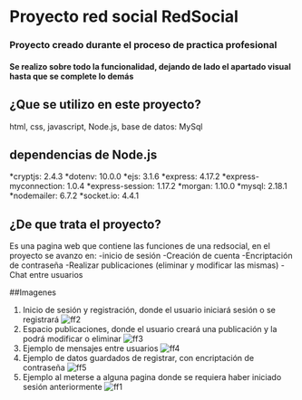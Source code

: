 # Proyecto red social RedSocial
### Proyecto creado durante el proceso de practica profesional
#### Se realizo sobre todo la funcionalidad, dejando de lado el apartado visual hasta que se complete lo demás
## **¿Que se utilizo en este proyecto?**

html, css, javascript, Node.js, base de datos: MySql

## dependencias de Node.js

*cryptjs: 2.4.3
*dotenv: 10.0.0
*ejs: 3.1.6
*express: 4.17.2
*express-myconnection: 1.0.4
*express-session: 1.17.2
*morgan: 1.10.0
*mysql: 2.18.1
*nodemailer: 6.7.2
*socket.io: 4.4.1

## ¿De que trata el proyecto?

Es una pagina web que contiene las funciones de una redsocial, en el proyecto se avanzo en:
-inicio de sesión 
-Creación de cuenta
-Encriptación de contraseña
-Realizar publicaciones (eliminar y modificar las mismas)
-Chat entre usuarios

##Imagenes
1)	Inicio de sesión y registración, donde el usuario iniciará sesión o se registrará
![ff2](https://user-images.githubusercontent.com/71986954/165014053-f4a707ce-39bc-4d25-8817-1b59576c2a85.PNG)
2)	Espacio publicaciones, donde el usuario creará una publicación y la podrá modificar o eliminar
![ff3](https://user-images.githubusercontent.com/71986954/165014229-aa829269-ad9f-463b-839d-0159d853a096.PNG)
3)	Ejemplo de mensajes entre usuarios 
![ff4](https://user-images.githubusercontent.com/71986954/165014265-487c8385-674a-49b7-8f9f-187afd4eac7d.PNG)
4)	Ejemplo de datos guardados de registrar, con encriptación de contraseña
![ff5](https://user-images.githubusercontent.com/71986954/165014291-24e41e3d-ec55-4fad-82a5-ea59cc4b6885.PNG)
5)  Ejemplo al meterse a alguna pagina donde se requiera haber iniciado sesión anteriormente
![ff1](https://user-images.githubusercontent.com/71986954/165014495-90f540ff-cfa7-4b52-8dfe-92cfead5bffe.PNG)
